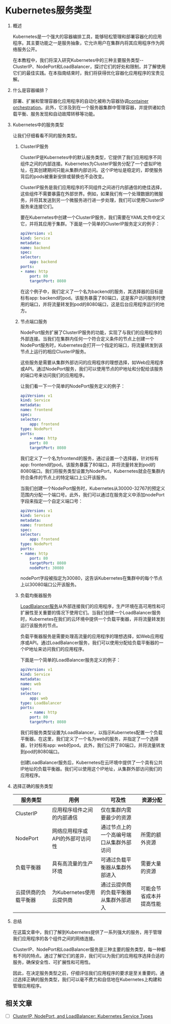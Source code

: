# Kubernetes服务类型

1. 概述

    Kubernetes是一个强大的容器编排工具，能够轻松管理和部署容器化的应用程序。其主要功能之一是服务抽象，它允许用户在集群内将其应用程序作为网络服务公开。

    在本教程中，我们将深入研究Kubernetes中的三种主要服务类型--ClusterIP、NodePort和LoadBalancer，探讨它们的好处和限制，并了解使用它们的最佳实践。在本指南结束时，我们将获得优化容器化应用程序的宝贵见解。

2. 什么是容器编排？

    部署、扩展和管理容器化应用程序的自动化被称为容器协调[container orchestration](https://www.baeldung.com/ops/kubernetes)。此外，它涉及到在一个服务器集群中管理容器，并提供诸如负载平衡、服务发现和自动故障转移等功能。

3. Kubernetes中的服务类型

    让我们仔细看看不同的服务类型。

    1. ClusterIP服务

        ClusterIP是Kubernetes中的默认服务类型，它提供了我们应用程序不同组件之间的内部连接。Kubernetes为ClusterIP服务分配了一个虚拟IP地址，在其创建期间只能从集群内部访问。这个IP地址是稳定的，即使服务背后的pods被重新安排或替换也不会改变。

        ClusterIP服务是我们应用程序的不同组件之间进行内部通信的绝佳选择，这些组件不需要暴露在外部世界。例如，如果我们有一个处理数据的微服务，并将其发送到另一个微服务进行进一步处理，我们可以使用ClusterIP服务来连接它们。

        要在Kubernetes中创建一个ClusterIP服务，我们需要在YAML文件中定义它，并将其应用于集群。下面是一个简单的ClusterIP服务定义的例子：

        ```yml
        apiVersion: v1
        kind: Service
        metadata:
        name: backend
        spec:
        selector:
            app: backend
        ports:
        - name: http
            port: 80
            targetPort: 8080
        ```

        在这个例子中，我们定义了一个名为backend的服务，其选择器的目标是标有app: backend的pod。该服务暴露了80端口，这是客户访问服务时使用的端口，并将流量转发到pod的8080端口，这是后台应用程序运行的地方。

    2. 节点端口服务

        NodePort服务扩展了ClusterIP服务的功能，实现了与我们的应用程序的外部连接。当我们在集群内任何一个符合定义条件的节点上创建一个NodePort服务时，Kubernetes会打开一个指定的端口，将流量转发到该节点上运行的相应ClusterIP服务。

        这些服务是需要从集群外部访问的应用程序的理想选择，如Web应用程序或API。通过NodePort服务，我们可以使用节点的IP地址和分配给该服务的端口号来访问我们的应用程序。

        让我们看一下一个简单的NodePort服务定义的例子：

        ```yml
        apiVersion: v1 
        kind: Service 
        metadata: 
        name: frontend 
        spec: 
        selector: 
            app: frontend 
        type: NodePort 
        ports: 
            - name: http 
            port: 80 
            targetPort: 8080
        ```

        我们定义了一个名为frontend的服务，通过设置一个选择器，针对标有app: frontend的pod。该服务暴露了80端口，并将流量转发到pod的8080端口。我们将服务类型设置为NodePort，Kubernetes就会在集群内符合条件的节点上的特定端口上公开该服务。

        当我们创建一个NodePort服务时，Kubernetes从30000-32767的预定义范围内分配一个端口号。此外，我们可以通过在服务定义中添加nodePort字段来指定一个自定义端口号：

        ```yml
        apiVersion: v1
        kind: Service
        metadata:
        name: frontend
        spec:
        selector:
            app: frontend
        type: NodePort
        ports:
        - name: http
            port: 80
            targetPort: 8080
            nodePort: 30080
        ```

        nodePort字段被指定为30080，这告诉Kubernetes在集群中的每个节点上以30080端口公开该服务。

    3. 负载均衡器服务

        [LoadBalancer服务](https://www.baeldung.com/ops/kubernetes-ingress-vs-load-balancer)从外部连接我们的应用程序，生产环境在高可用性和可扩展性至关重要的情况下使用它们。当我们创建一个LoadBalancer服务时，Kubernetes在我们的云环境中提供一个负载平衡器，并将流量转发到运行该服务的节点。

        负载平衡器服务是需要处理高流量的应用程序的理想选择，如Web应用程序或API。通过LoadBalancer服务，我们可以使用分配给负载平衡器的一个IP地址来访问我们的应用程序。

        下面是一个简单的LoadBalancer服务定义的例子：

        ```yml
        apiVersion: v1
        kind: Service
        metadata:
        name: web
        spec:
        selector:
            app: web
        type: LoadBalancer
        ports:
            - name: http
            port: 80
            targetPort: 8080
        ```

        我们将服务类型设置为LoadBalancer，以指示Kubernetes配置一个负载平衡器。在这里，我们定义了一个名为web的服务，并指定了一个选择器，针对标有app: web的pod。此外，我们公开了80端口，并将流量转发到pod的8080端口。

        创建LoadBalancer服务后，Kubernetes在云环境中提供了一个具有公共IP地址的负载平衡器。我们可以使用这个IP地址，从集群外部访问我们的应用程序。

4. 选择正确的服务类型

    | 服务类型       | 用例                | 可及性                  | 资源分配         |
    |------------|-------------------|----------------------|--------------|
    | ClusterIP  | 应用程序组件之间的内部通信     | 仅在集群内需要最少的资源         |              |
    | NodePort   | 网络应用程序或API的外部可访问性 | 通过节点上的一个高编号端口从集群外部访问 | 所需的额外资源      |
    | 负载平衡器      | 具有高流量的生产环境        | 可通过负载平衡器从集群外部进入      | 需要大量的资源      |
    | 云提供商的负载平衡器 | 为Kubernetes使用云提供商 | 通过云提供商的负载平衡器从集群外部进入  | 可能会节省成本并提高性能 |

5. 总结

    在这篇文章中，我们了解到Kubernetes提供了一系列强大的服务，用于管理我们应用程序的各个组件之间的网络连接。

    ClusterIP、NodePort和LoadBalancer服务是三种主要的服务类型，每一种都有不同的特点。通过了解它们的差异，我们可以为我们的应用程序选择合适的服务，确保安全性、可扩展性和可用性。

    因此，在决定服务类型之前，仔细评估我们应用程序的要求是至关重要的。通过选择正确的服务类型，我们可以毫不费力和自信地在Kubernetes上构建和管理应用程序。

## 相关文章

- [ ] [ClusterIP, NodePort, and LoadBalancer: Kubernetes Service Types](https://www.baeldung.com/ops/kubernetes-service-types)
